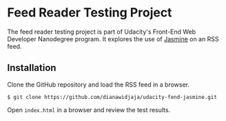 # Feed Reader Testing Project

The feed reader testing project is part of Udacity's Front-End Web Developer Nanodegree program. It explores the use of [Jasmine](http://jasmine.github.io/) on an RSS feed.

## Installation

Clone the GitHub repository and load the RSS feed in a browser.

```
$ git clone https://github.com/dianawidjaja/udacity-fend-jasmine.git
```

Open `index.html` in a browser and review the test results.